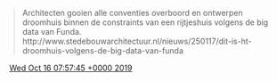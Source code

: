 > Architecten gooien alle conventies overboord en ontwerpen droomhuis binnen de constraints van een rijtjeshuis volgens de big data van Funda\. http://www\.stedebouwarchitectuur\.nl/nieuws/250117/dit\-is\-ht\-droomhuis\-volgens\-de\-big\-data\-van\-funda

<img src="../../media/tweet.ico" width="12" /> [Wed Oct 16 07:57:45 +0000 2019](https://twitter.com/DromerDenker/status/1184377877950803968)